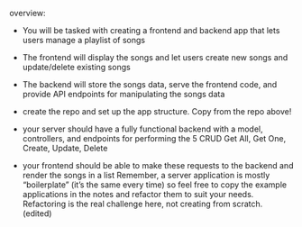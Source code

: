 overview:
- You will be tasked with creating a frontend and backend app that lets users manage a playlist of songs


- The frontend will display the songs and let users create new songs and update/delete existing songs


- The backend will store the songs data, serve the frontend code, and provide API endpoints for manipulating the songs data

- create the repo and set up the app structure. Copy from the repo above!


- your server should have a fully functional backend with a model, controllers, and endpoints for performing the 5 CRUD Get All, Get One, Create, Update, Delete


- your frontend should be able to make these requests to the backend and render the songs in a list
Remember, a server application is mostly “boilerplate” (it’s the same every time) so feel free to copy the example applications in the notes and refactor them to suit your needs. Refactoring is the real challenge here, not creating from scratch. (edited)
